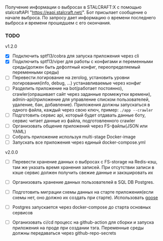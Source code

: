 Получение информации о выбросах в STALCRAFT:X с помощью stalcraftAPI "https://eapi.stalcraft.net/".
Бот присылает сообщение о начале выброса. По запросу дает информацию о времени последнего выброса и времени прошедшем с его окончания.


### TODO

v1.2.0
- [x] Подключить sptf13/cobra для запуска приложения через cli
- [x] Подключить sptf13/viper для работы с конфигами и переменными среды(должен быть дефолтный конфиг, переопределяемый переменными среды)
- [ ] Перевести логирование на zerolog, установить уровни логирования(info, debug, ...) устанавливаемые через конфиг
- [ ] Разделить приложение на bot(работает постоянно), crawler(опрашивает сайт через заданные промежутки времени), admin-api(приложение для управление списком пользователей, удаление, бан, добавление). Приложения должны запускаться в одного файла, каждый через свою ключ, пример: ```./app --crawler```
- [ ] Подготовить сервис api, который будет отдавать данные боту, сервис читает данные из файла, подготовленного crawler 
- [ ] Организовать общение приложений через FS-файлы(JSON или YAML)
- [ ] Собрать приложение используя multi-stage Docker-image
- [ ] Запускать все приложения через единый docker-compose.yml

v2.0.0

 - [ ] Перевести хранение данных о выбросах с FS-storage на Redis-кэш, там же указать время хранения записей. При отсутствии записи в кэше сервис должен получить свежие данные и закэшировать их
- [ ] Организовать хранение данных пользователей в SQL DB Postgres.
- [ ] Подготовить миграции схемы данных на старте приложения(если схемы нет, оно должно их создать при старте). Использовать [goose](https://github.com/pressly/goose)
- [ ] Postgres запускается через docker-compose до старта основных сервисов
- [ ] Организовать ci/cd процесс на github-action для сборки и запуска приложения на проде при создании тэга. Переменные среды должны передаваться через github-repo-secrets

